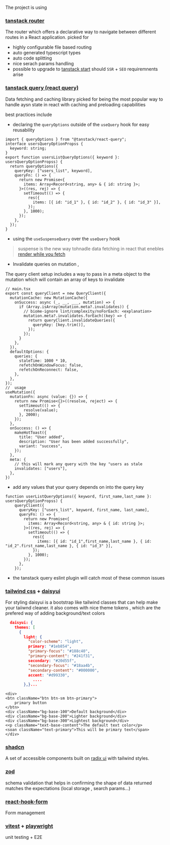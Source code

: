 The project is using 

### [tanstack router](https://tanstack.com/query/latest)
The router which offers a declarative way to navigate between different routes in a React application.
picked for 
- highly configurable file based routing
- auto generated typescript types
- auto code splitting
- nice serach params handling
- possible to upgrade to [tanstack start](https://tanstack.com/start/latest) should `SSR` + `SEO` requiremnents arise


### [tanstack query  (react query)](https://tanstack.com/query/latest)
Data fetching and caching library
picked for being the most popular way to handle aysn state in react with caching and preloading capabilities

best practices include 

- declaring the `queryOptions` outside of the `useQuery` hook for easy reusability

```tsx
import { queryOptions } from "@tanstack/react-query";
interface usersQueryOptionPropss {
  keyword: string;
}
export function usersListQueryOptions({ keyword }: usersQueryOptionPropss) {
  return queryOptions({
    queryKey: ["users_list", keyword],
    queryFn: () => {
      return new Promise<{
        items: Array<Record<string, any> & { id: string }>;
      }>((res, rej) => {
        setTimeout(() => {
          res({
            items: [{ id: "id_1" }, { id: "id_2" }, { id: "id_3" }],
          });
        }, 1000);
      });
    },
  });
}
```
- using the `useSuspenseQuery` over the `useQuery` hook
 > suspense is the new way tohnadle data fetching in react that enebles [render while you fetch](https://www.epicreact.dev/render-as-you-fetch)

- Invalidate queries on mutation
  ,

The query client setup includes a way to pass in a meta object to the mutation which will contain an array of keys to invalidate  
```tsx
// main.tsx
export const queryClient = new QueryClient({
  mutationCache: new MutationCache({
    onSuccess: async (_, __, ___, mutation) => {
      if (Array.isArray(mutation.meta?.invalidates)) {
        // biome-ignore lint/complexity/noForEach: <explanation>
        mutation.meta?.invalidates.forEach((key) => {
          return queryClient.invalidateQueries({
            queryKey: [key.trim()],
          });
        });
      }
    },
  }),
  defaultOptions: {
    queries: {
      staleTime: 1000 * 10,
      refetchOnWindowFocus: false,
      refetchOnReconnect: false,
    },
  },
});
//  usage 
useMutation({
  mutationFn: async (value: {}) => {
    return new Promise<{}>((resolve, reject) => {
      setTimeout(() => {
        resolve(value);
      }, 2000);
    });
  },
  onSuccess: () => {
    makeHotToast({
      title: "User added",
      description: "User has been added successfully",
      variant: "success",
    });
  },
  meta: {
    // this will mark any query with the key "users as stale
    invalidates: ["users"],
  },
})
```
- add any values that your query depends on into the query key
```tsx
function userListQueryOptions({ keyword, first_name,last_name }: usersQueryOptionPropss) {
    queryClient({
      queryKey: ["users_list", keyword, first_name, last_name],
      queryFn: () => {
        return new Promise<{
          items: Array<Record<string, any> & { id: string }>;
        }>((res, rej) => {
          setTimeout(() => {
            res({
              items: [{ id: "id_1",first_name,last_name }, { id: "id_2".first_name,last_name }, { id: "id_3" }],
            });
          }, 1000);
        });
      },
    });
```
- the tanstack query eslint plugin will catch most of these common issues
  
### [tailwind css](https://tailwindcss.com/) + [daisyui](https://daisyui.com/)
For styling daisyui is a bootstrap like tailwind classes that can help make your taiiwnd cleaner. 
it also comes with nice theme tokens , which are the prefered way of adding background/text colors 

```json
  daisyui: {
    themes: [
      {
        light: {
          "color-scheme": "light",
          primary: "#1eb854",
          "primary-focus": "#188c40",
          "primary-content": "#241f31",
          secondary: "#20d55f",
          "secondary-focus": "#18aa4b",
          "secondary-content": "#000000",
          accent: "#d99330",
            ....
        },}...
```
```tsx
<div>
<btn className="btn btn-sm btn-primary">
    primary button
</btn>
<div className="bg-base-100">Default background</div>
<div className="bg-base-200">Lighter background</div>
<div className="bg-base-300">Lightest background</div>
<<p className="text-base-content">The default text color</p>
<soan className="text-primary">This will be primary text</span>
</div>
```
  
### [shadcn](https://ui.shadcn.com/)

A set of accessible components built on [radix ui](https://www.radix-ui.com/primitives) with tailwind styles. 

### [zod](https://zod.dev/)
 schema validation that helps in confirming the shape of data returned matches the expectations (local storage , search params...)



### [react-hook-form](https://www.react-hook-form.com/)
Form management

### [vitest](https://vitest.dev/) + [playwright](https://playwright.dev/)
unit testing + E2E

